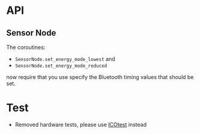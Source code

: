 # API

## Sensor Node

The coroutines:

- `SensorNode.set_energy_mode_lowest` and
- `SensorNode.set_energy_mode_reduced`

now require that you use specify the Bluetooth timing values that should be set.

# Test

- Removed hardware tests, please use [ICOtest](https://icotest.readthedocs.io) instead
